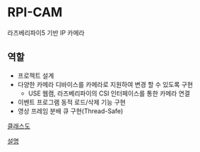 # RPI-CAM
라즈베리파이5 기반 IP 카메라

## 역할
- 프로젝트 설계
- 다양한 카메라 디바이스를 카메라로 지원하여 변경 할 수 있도록 구현
  - USE 웹캠, 라즈베리파이의 CSI 인터페이스를 통한 카메라 연결
- 이벤트 프로그램 동적 로드/삭제 기능 구현
- 영상 프레임 분배 큐 구현(Thread-Safe)

[클래스도](https://drive.google.com/file/d/1Gvx9dX0S3uyN6MLYgNZ5ML7pcKwm5m4n/view?usp=sharing)

[설명](https://github.com/VEDA-Snackticon/RPI-CAM/blob/dev/readme/ko/README.md)
